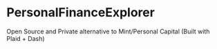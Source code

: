 # PersonalFinanceExplorer
Open Source and Private alternative to Mint/Personal Capital (Built with Plaid + Dash)
